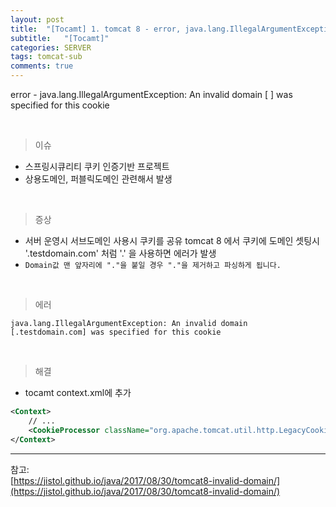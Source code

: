 ```yaml
---
layout: post
title:  "[Tocamt] 1. tomcat 8 - error, java.lang.IllegalArgumentException: An invalid domain [ ] was specified for this cookie"
subtitle:   "[Tocamt]"
categories: SERVER
tags: tomcat-sub
comments: true
---
```


error - java.lang.IllegalArgumentException: An invalid domain [ ] was specified for this cookie

<br>

> 이슈

- 스프링시큐리티 쿠키 인증기반 프로젝트
- 상용도메인, 퍼블릭도메인 관련해서 발생

<br>

> 증상

- 서버 운영시 서브도메인 사용시 쿠키를 공유
tomcat 8 에서 쿠키에 도메인 셋팅시 '.testdomain.com' 처럼 '.' 을 사용하면 에러가 발생
- `Domain값 맨 앞자리에 "."을 붙일 경우 "."을 제거하고 파싱하게 됩니다.`

<br>

> 에러

```
java.lang.IllegalArgumentException: An invalid domain [.testdomain.com] was specified for this cookie
```

<br>

> 해결

- tocamt context.xml에 추가

```xml
<Context>
    // ...
    <CookieProcessor className="org.apache.tomcat.util.http.LegacyCookieProcessor" />
</Context>
```


---
참고:  
[https://jistol.github.io/java/2017/08/30/tomcat8-invalid-domain/](https://jistol.github.io/java/2017/08/30/tomcat8-invalid-domain/)